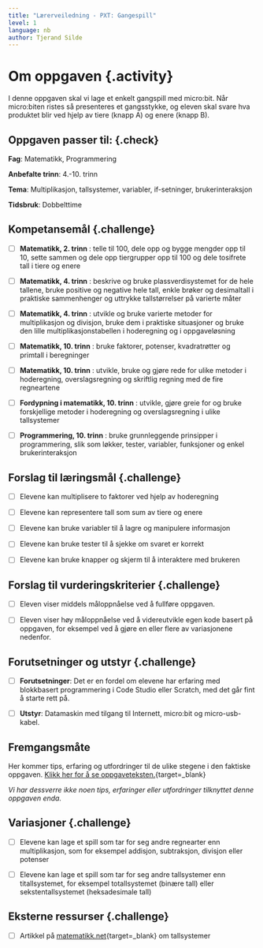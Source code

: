 ```yaml
---
title: "Lærerveiledning - PXT: Gangespill"
level: 1
language: nb
author: Tjerand Silde
---
```



# Om oppgaven {.activity}

I denne oppgaven skal vi lage et enkelt gangspill med micro:bit. Når micro:biten
ristes så presenteres et gangsstykke, og eleven skal svare hva produktet blir
ved hjelp av tiere (knapp A) og enere (knapp B).

## Oppgaven passer til: {.check}

__Fag__: Matematikk, Programmering

__Anbefalte trinn__: 4.-10. trinn

__Tema__: Multiplikasjon, tallsystemer, variabler, if-setninger,
brukerinteraksjon

__Tidsbruk__: Dobbelttime

## Kompetansemål {.challenge}

- [ ] __Matematikk, 2. trinn__ : telle til 100, dele opp og bygge mengder opp
       til 10, sette sammen og dele opp tiergrupper opp til 100 og dele
       tosifrete tall i tiere og enere

- [ ] __Matematikk, 4. trinn__ : beskrive og bruke plassverdisystemet for de
       hele tallene, bruke positive og negative hele tall, enkle brøker og
       desimaltall i praktiske sammenhenger og uttrykke tallstørrelser på
       varierte måter

- [ ] __Matematikk, 4. trinn__ : utvikle og bruke varierte metoder for
       multiplikasjon og divisjon, bruke dem i praktiske situasjoner og bruke
       den lille multiplikasjonstabellen i hoderegning og i oppgaveløsning

- [ ] __Matematikk, 10. trinn__ : bruke faktorer, potenser, kvadratrøtter og
       primtall i beregninger

- [ ] __Matematikk, 10. trinn__ : utvikle, bruke og gjøre rede for ulike metoder
       i hoderegning, overslagsregning og skriftlig regning med de fire
       regneartene

- [ ] __Fordypning i matematikk, 10. trinn__ : utvikle, gjøre greie for og bruke
       forskjellige metoder i hoderegning og overslagsregning i ulike
       tallsystemer

- [ ] __Programmering, 10. trinn__ : bruke grunnleggende prinsipper i
      programmering, slik som løkker, tester, variabler, funksjoner og enkel
      brukerinteraksjon

## Forslag til læringsmål {.challenge}

- [ ] Elevene kan multiplisere to faktorer ved hjelp av hoderegning

- [ ] Elevene kan representere tall som sum av tiere og enere

- [ ] Elevene kan bruke variabler til å lagre og manipulere informasjon

- [ ] Elevene kan bruke tester til å sjekke om svaret er korrekt

- [ ] Elevene kan bruke knapper og skjerm til å interaktere med brukeren

## Forslag til vurderingskriterier {.challenge}

- [ ] Eleven viser middels måloppnåelse ved å fullføre oppgaven.

- [ ] Eleven viser høy måloppnåelse ved å videreutvikle egen kode basert på
      oppgaven, for eksempel ved å gjøre en eller flere av variasjonene
      nedenfor.

## Forutsetninger og utstyr {.challenge}

- [ ] __Forutsetninger__: Det er en fordel om elevene har erfaring med
       blokkbasert programmering i Code Studio eller Scratch, med det går fint å
       starte rett på.

- [ ] __Utstyr__: Datamaskin med tilgang til Internett, micro:bit og
      micro-usb-kabel.

## Fremgangsmåte

Her kommer tips, erfaring og utfordringer til de ulike stegene i den faktiske
oppgaven. [Klikk her for å se
oppgaveteksten.](../pxt_gangespill/gangespill.html){target=_blank}

_Vi har dessverre ikke noen tips, erfaringer eller utfordringer tilknyttet denne
oppgaven enda._

## Variasjoner {.challenge}

- [ ] Elevene kan lage et spill som tar for seg andre regnearter enn
       multiplikasjon, som for eksempel addisjon, subtraksjon, divisjon eller
       potenser

- [ ] Elevene kan lage et spill som tar for seg andre tallsystemer enn
      titallsystemet, for eksempel totallsystemet (binære tall) eller
      sekstentallsystemet (heksadesimale tall)

## Eksterne ressurser {.challenge}

- [ ] Artikkel på
      [matematikk.net](http://matematikk.net/side/Tallsystemer){target=_blank}
      om tallsystemer

